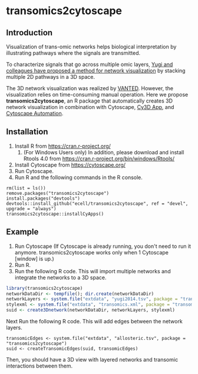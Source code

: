 # transomics2cytoscape

## Introduction

Visualization of trans-omic networks helps biological interpretation by
illustrating pathways where the signals are transmitted.

To characterize signals that go across multiple omic layers, [Yugi and
colleagues have proposed a method for network visualization](https://pubmed.ncbi.nlm.nih.gov/25131207/)
by stacking multiple 2D pathways in a 3D space.

The 3D network visualization was realized by [VANTED](https://www.cls.uni-konstanz.de/software/vanted/).
However, the visualization relies on time-consuming manual operation.
Here we propose **transomics2cytoscape**, an R package that automatically creates
3D network visualization in combination with
Cytoscape, [Cy3D App](http://apps.cytoscape.org/apps/cy3d), and
[Cytoscape Automation](https://genomebiology.biomedcentral.com/articles/10.1186/s13059-019-1758-4).

## Installation

1. Install R from https://cran.r-project.org/
    1. (For Windows Users only) In addition, please download and install Rtools 4.0 from https://cran.r-project.org/bin/windows/Rtools/ 
2. Install Cytoscape from https://cytoscape.org/
3. Run Cytoscape.
3. Run R and the following commands in the R console.

```{R}
rm(list = ls())
remove.packages("transomics2cytoscape")
install.packages("devtools")
devtools::install_github("ecell/transomics2cytoscape", ref = "devel", upgrade = "always")
transomics2cytoscape::installCyApps()
```

## Example

1. Run Cytoscape (If Cytoscape is already running, you don't need to run it anymore. transomics2cytoscape works only when 1 Cytoscape [window] is up.)
2. Run R.
3. Run the following R code. This will import multiple networks and integrate the networks to a 3D space.

```R
library(transomics2cytoscape)
networkDataDir <- tempfile(); dir.create(networkDataDir)
networkLayers <- system.file("extdata", "yugi2014.tsv", package = "transomics2cytoscape")
stylexml <- system.file("extdata", "transomics.xml", package = "transomics2cytoscape")
suid <- create3Dnetwork(networkDataDir, networkLayers, stylexml)
```

Next Run the following R code. This will add edges between the network layers.

```
transomicEdges <- system.file("extdata", "allosteric.tsv", package = "transomics2cytoscape")
suid <- createTransomicEdges(suid, transomicEdges)
```

Then, you should have a 3D view with layered networks and transomic
interactions between them.

